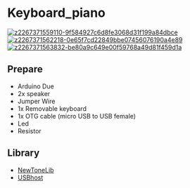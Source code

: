 # Keyboard_piano
<a href='https://postimg.cc/rD39rFb6' target='_blank'><img src='https://i.postimg.cc/rD39rFb6/z2267371559110-9f584927c6d8fe3068d31f199a84dbce.jpg' border='0' alt='z2267371559110-9f584927c6d8fe3068d31f199a84dbce'/></a>
<a href='https://postimg.cc/QVmkqqPJ' target='_blank'><img src='https://i.postimg.cc/QVmkqqPJ/z2267371562218-0e65f7cd22849bbe07456076190a4e89.jpg' border='0' alt='z2267371562218-0e65f7cd22849bbe07456076190a4e89'/></a>
<a href='https://postimg.cc/bdmknwD6' target='_blank'><img src='https://i.postimg.cc/bdmknwD6/z2267371563832-be80a9c649e00f59768a49d81f459d1a.jpg' border='0' alt='z2267371563832-be80a9c649e00f59768a49d81f459d1a'/></a>
## Prepare
- Arduino Due
- 2x speaker
- Jumper Wire
- 1x Removable keyboard
- 1x OTG cable (micro USB to USB female)
- Led
- Resistor
## Library
- [NewToneLib](https://github.com/YordanYordanovGIT/NewToneLib)
- [USBhost](https://github.com/arduino-libraries/USBHost)

